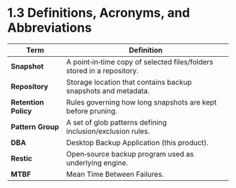 # 1.3 Definitions, Acronyms, and Abbreviations
| Term                 | Definition                                                             |
|----------------------|------------------------------------------------------------------------|
| **Snapshot**         | A point‑in‑time copy of selected files/folders stored in a repository. |
| **Repository**       | Storage location that contains backup snapshots and metadata.          |
| **Retention Policy** | Rules governing how long snapshots are kept before pruning.            |
| **Pattern Group**    | A set of glob patterns defining inclusion/exclusion rules.             |
| **DBA**              | Desktop Backup Application (this product).                             |
| **Restic**           | Open‑source backup program used as underlying engine.                  |
| **MTBF**             | Mean Time Between Failures.                                            |# Def
